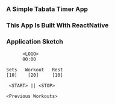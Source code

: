 
  
###  A Simple Tabata Timer App 
###  This App Is Built With ReactNative 

  
### Application Sketch
```
      <LOGO>
      00:00

Sets   Workout   Rest
[10]    [20]     [10]

 <START> || <STOP>
 
<Previous Workouts>
```
